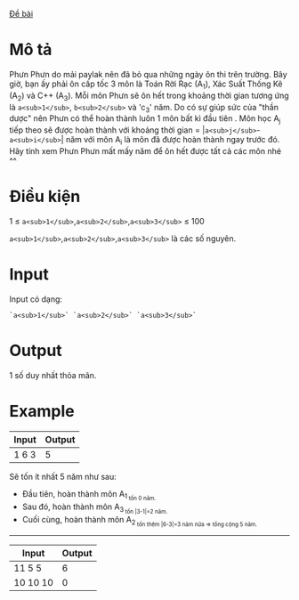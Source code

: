 [Đề bài](https://atcoder.jp/contests/ABC103/tasks/abc103_a)

# Mô tả
Phưn Phưn do mải paylak nên đã bỏ qua những ngày ôn thi trên trường. Bây giờ, bạn ấy phải ôn cấp tốc 3 môn là Toán Rời Rạc (A<sub>1</sub>), Xác Suất Thống Kê (A<sub>2</sub>) và C++ (A<sub>3</sub>). Mỗi môn Phưn sẽ ôn hết trong khoảng thời gian tương ứng là `a<sub>1</sub>`, `b<sub>2</sub>` và 'c<sub>3</sub>' năm. Do có sự giúp sức của "thần dược" nên Phưn có thể hoàn thành luôn 1 môn bất kì đầu tiên . Môn học A<sub>j</sub> tiếp theo sẽ được hoàn thành với khoảng thời gian = |`a<sub>j</sub>`-`a<sub>i</sub>`| năm với môn A<sub>i</sub> là môn đã được hoàn thành ngay trước đó. Hãy tính xem Phưn Phưn mất mấy năm để ôn hết được tất cả các môn nhé ^^
  
# Điều kiện
1 ≤ `a<sub>1</sub>`,`a<sub>2</sub>`,`a<sub>3</sub>` ≤ 100

`a<sub>1</sub>`,`a<sub>2</sub>`,`a<sub>3</sub>` là các số nguyên.
  
# Input
Input có dạng:
```
`a<sub>1</sub>` `a<sub>2</sub>` `a<sub>3</sub>`
```

# Output
1 số duy nhất thỏa mãn.

# Example
|Input|Output|
|-|-|
|1 6 3|5|

Sẽ tốn ít nhất 5 năm như sau:
- Đầu tiên, hoàn thành môn A<sub>1<sub> tốn 0 năm.
- Sau đó, hoàn thành môn A<sub>3<sub> tốn |3-1|=2 năm.
- Cuối cùng, hoàn thành môn A<sub>2<sub> tốn thêm |6-3|=3 năm nữa => tổng cộng 5 năm.
-----------------------------
  
|Input|Output|
|-|-|
|11 5 5|6|
|10 10 10|0|
